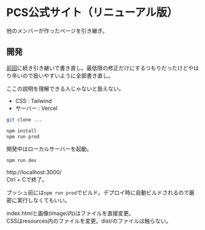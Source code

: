 # PCS公式サイト（リニューアル版）

他のメンバーが作ったページを引き継ぎ。

## 開発
[前回](https://github.com/pop-culture-studio/sds.fukuoka.jp)に続き引き継いで書き直し。最低限の修正だけにするつもりだったけどやはり辛いので扱いやすいように全部書き直し。

ここの説明を理解できる人じゃないと扱えない。

- CSS : Tailwind
- サーバー : Vercel

```bash
git clone ...

npm install
npm run prod
```

開発中はローカルサーバーを起動。
```bash
npm run dev
```
http://localhost:3000/  
Ctrl + Cで終了。

プッシュ前には`npm run prod`でビルド。デプロイ時に自動ビルドされるので厳密に実行しなくてもいい。

index.htmlと画像(image/内)はファイルを直接変更。  
CSSはresources内のファイルを変更。dist/のファイルは触らない。
